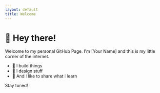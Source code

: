 ```yaml
---
layout: default
title: Welcome
---
```


# 👋 Hey there!

Welcome to my personal GitHub Page. I'm [Your Name] and this is my little corner of the internet.

- 🔧 I build things
- 🎨 I design stuff
- 💬 And I like to share what I learn

Stay tuned!
